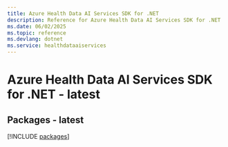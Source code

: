 ```yaml
---
title: Azure Health Data AI Services SDK for .NET
description: Reference for Azure Health Data AI Services SDK for .NET
ms.date: 06/02/2025
ms.topic: reference
ms.devlang: dotnet
ms.service: healthdataaiservices
---
```

# Azure Health Data AI Services SDK for .NET - latest
## Packages - latest
[!INCLUDE [packages](health-data-ai-services-index.md)]